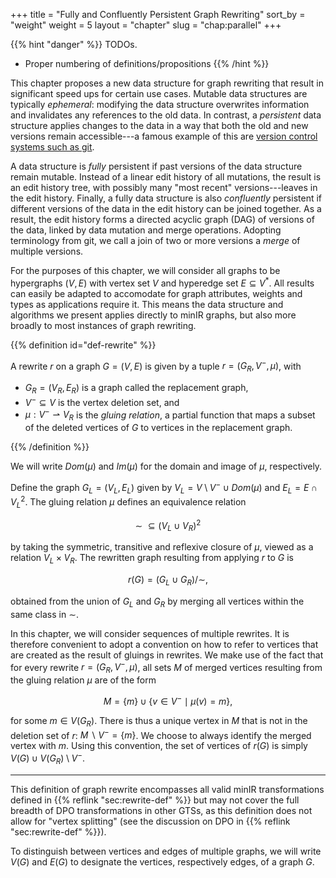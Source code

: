 +++
title = "Fully and Confluently Persistent Graph Rewriting"
sort_by = "weight"
weight = 5
layout = "chapter"
slug = "chap:parallel"
+++

<!-- prettier-ignore-start -->

{{% hint "danger" %}} TODOs.

- Proper numbering of definitions/propositions {{% /hint %}}
<!-- prettier-ignore-end -->

This chapter proposes a new data structure for graph rewriting that result in
significant speed ups for certain use cases. Mutable data structures are
typically _ephemeral_: modifying the data structure overwrites information and
invalidates any references to the old data. In contrast, a _persistent_ data
structure applies changes to the data in a way that both the old and new
versions remain accessible---a famous example of this are
[version control systems such as git](https://martinfowler.com/bliki/VersionControlTools.html).

A data structure is _fully_ persistent if past versions of the data structure
remain mutable. Instead of a linear edit history of all mutations, the result is
an edit history tree, with possibly many "most recent" versions---leaves in the
edit history. Finally, a fully data structure is also _confluently_ persistent
if different versions of the data in the edit history can be joined together. As
a result, the edit history forms a directed acyclic graph (DAG) of versions of
the data, linked by data mutation and merge operations. Adopting terminology
from git, we call a join of two or more versions a _merge_ of multiple versions.

For the purposes of this chapter, we will consider all graphs to be hypergraphs
$(V, E)$ with vertex set $V$ and hyperedge set $E \subseteq V^\ast$. All results
can easily be adapted to accomodate for graph attributes, weights and types as
applications require it. This means the data structure and algorithms we present
applies directly to minIR graphs, but also more broadly to most instances of
graph rewriting.

<!-- prettier-ignore -->
{{% definition id="def-rewrite" %}}

A rewrite $r$ on a graph $G = (V, E)$ is given by a tuple $r = (G_R, V^-, \mu)$,
with

- $G_R = (V_R, E_R)$ is a graph called the replacement graph,
- $V^- \subseteq V$ is the vertex deletion set, and
- $\mu: V^- \rightharpoonup V_R$ is the _gluing relation_, a partial function
  that maps a subset of the deleted vertices of $G$ to vertices in the
  replacement graph.

<!-- prettier-ignore -->
{{% /definition %}}

We will write $Dom(\mu)$ and $Im(\mu)$ for the domain and image of $\mu$,
respectively.

Define the graph $G_L = (V_L, E_L)$ given by
$V_L = V \setminus V^- \cup Dom(\mu)$ and $E_L = E \cap V_L^2$. The gluing
relation $\mu$ defines an equivalence relation

$$\sim \ \subseteq (V_L \cup V_R)^2$$

by taking the symmetric, transitive and reflexive closure of $\mu$, viewed as a
relation $V_L \times V_R$. The rewritten graph resulting from applying $r$ to
$G$ is

$$r(G) = (G_L \cup G_R) / \sim,$$

obtained from the union of $G_L$ and $G_R$ by merging all vertices within the
same class in $\sim$.

In this chapter, we will consider sequences of multiple rewrites. It is
therefore convenient to adopt a convention on how to refer to vertices that are
created as the result of gluings in rewrites. We make use of the fact that for
every rewrite $r = (G_R, V^-, \mu)$, all sets $M$ of merged vertices resulting
from the gluing relation $\mu$ are of the form

$$M = \{ m \} \cup \{ v \in V^- \mid \mu(v) = m \},$$

for some $m \in V(G_R)$. There is thus a unique vertex in $M$ that is not in the
deletion set of $r$: $M \smallsetminus V^- = \{ m \}$. We choose to always
identify the merged vertex with $m$. Using this convention, the set of vertices
of $r(G)$ is simply $V(G) \cup V(G_R) \setminus V^-$.

---

This definition of graph rewrite encompasses all valid minIR transformations
defined in {{% reflink "sec:rewrite-def" %}} but may not cover the full breadth
of DPO transformations in other GTSs, as this definition does not allow for
"vertex splitting" (see the discussion on DPO in
{{% reflink "sec:rewrite-def" %}}).

To distinguish between vertices and edges of multiple graphs, we will write
$V(G)$ and $E(G)$ to designate the vertices, respectively edges, of a graph $G$.
